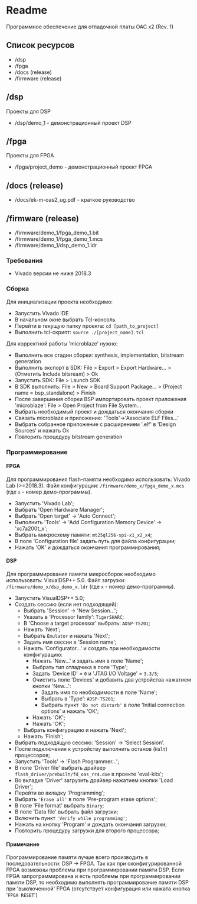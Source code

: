 # Readme

Программное обеспечение для отладочной платы ОАС x2 (Rev. 1)

## Список ресурсов

* /dsp
* /fpga
* /docs (release)
* /firmware (release)

## /dsp

Проекты для DSP

* /dsp/demo_1 - демонстрационный проект DSP

## /fpga

Проекты для FPGA

* /fpga/project_demo - демонстрационный проект FPGA

## /docs (release)

* /docs/ek-m-oas2_ug.pdf - краткое руководство

## /firmware (release)

* /firmware/demo_1/fpga_demo_1.bit
* /firmware/demo_1/fpga_demo_1.mcs
* /firmware/demo_1/dsp_demo_1.ldr

### Требования
* Vivado версии не ниже 2018.3

### Сборка
Для инициализации проекта необходимо:
* Запустить Vivado IDE
* В начальном окне выбрать Tcl-консоль
* Перейти в текущую папку проекта: `cd [path_to_project]`
* Выполнить tcl-скрипт: `source ./[project_name].tcl`

Для корректной работы 'microblaze' нужно:
* Выполнить все стадии сборки: synthesis, implementation, bitstream generation
* Выполнить экспорт в SDK: File > Export > Export Hardware... > (Отметить Include bitsream) > Ok
* Запустить SDK: File > Launch SDK
* В SDK выполнить: File > New > Board Support Package... > (Project name = bsp_standalone) > Finish
* После завершения сборки BSP импортировать проект приложения 'microblaze': File > Open Project from File System...
* Выбрать необходимый проект и дождаться окончания сборки
* Связать microblaze и приложение: 'Tools'->'Associate ELF Files...'
* Выбрать собранное приложение с расширением '.elf' в 'Design Sources' и нажать Ok
* Повторить процедуру bitstream generation

### Программирование

#### FPGA
Для программирования flash-памяти необходимо использовать: Vivado Lab (>=2018.3).
Файл конфигурации: `/firmware/demo_x/fpga_demo_x.mcs` (где `x` - номер демо-программы).
* Запустить 'Vivado Lab';
* Выбрать 'Open Hardware Manager';
* Выбрать 'Open target' -> 'Auto Connect';
* Выполнить 'Tools' -> 'Add Configuration Memory Device' -> 'xc7a200t_x';
* Выбрать микросхему памяти: `mt25ql256-spi-x1_x2_x4`;
* В поле 'Configuration file' задать путь для файла конфигурации;
* Нажать 'OK' и дождаться окончания программирования;

#### DSP
Для программирования памяти микросборок необходимо использовать: VisualDSP++ 5.0.
Файл загрузки: `/firmware/demo_x/dsp_demo_x.ldr` (где `x` - номер демо-программы).
* Запустить VisualDSP++ 5.0;
* Создать сессию (если нет подходящей):
    * Выбрать 'Session' -> 'New Session...';
    * Указать в 'Processor family': `TigerSHARC`;
    * В 'Choose a target processor' выбрать: `ADSP-TS201`;
    * Нажать 'Next';
    * Выбрать `Emulator` и нажать 'Next';
    * Задать имя сессии в 'Session name';
    * Нажать 'Configurator...' и создать при необходимости конфигурацию:
        * Нажать 'New...' и задать имя в поле 'Name';
        * Выбрать тип отладчика в поле 'Type';
        * Задать 'Device ID' = `0` и 'JTAG I/O Voltage' = `3.3/5`;
        * Очистить поле 'Devices' и добавить два устройства нажатием кнопки 'New...':
            * Задать имя по необходимости в поле 'Name';
            * Выбрать в 'Type': `ADSP-TS201`;
            * Выбрать пункт `'Do not disturb'` в поле 'Initial connection options' и нажать 'OK';
        * Нажать 'OK';
        * Нажать 'OK';
    * Выбрать конфигурацию и нажать 'Next';
    * Нажать 'Finish';
* Выбрать подходящую сессию: 'Session' -> 'Select Session'.
* После подключения к устройству выполнить останов (`Halt`) процессоров;
* Запустить 'Tools' -> 'Flash Programmer...';
* В поле 'Driver file' выбрать драйвер `flash_driver/prebuilt/fd_oas_rr4.dxe` в проекте 'eval-kits';
* Во вкладке 'Driver' загрузить драйвер нажатием кнопки 'Load Driver';
* Перейти во вкладку 'Programming';
* Выбрать `'Erase all'` в поле 'Pre-program erase options';
* В поле 'File format' выбрать `Binary`;
* В поле 'Data file' выбрать файл загрузки;
* Включить пункт `'Verify while programming'`;
* Нажать на кнопку 'Program' и дождать окончания загрузки;
* Повторить процедуру загрузки для второго процессора;

#### Примечание
Программирование памяти лучше всего производить в последовательности: DSP -> FPGA.
Так как при сконфигурированной FPGA возможны проблемы при программировании памяти DSP.
Если FPGA запрограммирована и есть проблемы при программировании памяти DSP, то необходимо выполнять программирование
памяти DSP при 'выключенной' FPGA (отсутствует конфигурация или нажата кнопка '`FPGA RESET`')
